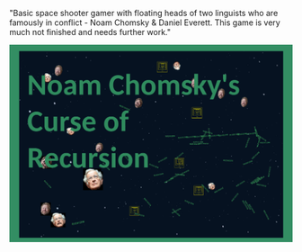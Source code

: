 "Basic space shooter gamer with floating heads of two linguists who are famously in conflict - Noam Chomsky & Daniel Everett. 
This game is very much not finished and needs further work."

![Poster](https://github.com/JakubCiesko/chomsky_game/raw/main/thumbnail_hra_plagat.png)

